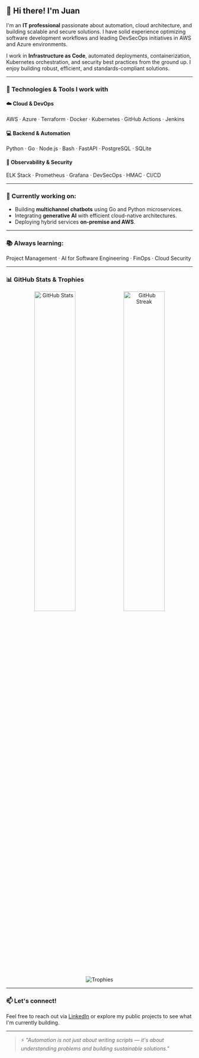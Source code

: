## 👋 Hi there! I'm Juan

I'm an **IT professional** passionate about automation, cloud architecture, and building scalable and secure solutions. I have solid experience optimizing software development workflows and leading DevSecOps initiatives in AWS and Azure environments.

I work in **Infrastructure as Code**, automated deployments, containerization, Kubernetes orchestration, and security best practices from the ground up. I enjoy building robust, efficient, and standards-compliant solutions.

---

### 🚀 Technologies & Tools I work with

#### ☁️ Cloud & DevOps
AWS · Azure · Terraform · Docker · Kubernetes · GitHub Actions · Jenkins

#### 💻 Backend & Automation
Python · Go · Node.js · Bash · FastAPI · PostgreSQL · SQLite

#### 🔐 Observability & Security
ELK Stack · Prometheus · Grafana · DevSecOps · HMAC · CI/CD

---

### 💼 Currently working on:
- Building **multichannel chatbots** using Go and Python microservices.
- Integrating **generative AI** with efficient cloud-native architectures.
- Deploying hybrid services **on-premise and AWS**.

---

### 📚 Always learning:
Project Management · AI for Software Engineering · FinOps · Cloud Security

---

### 📊 GitHub Stats & Trophies

<p align="center">
  <img src="https://github-readme-stats.vercel.app/api?username=jcescobarn&show_icons=true&theme=radical" alt="GitHub Stats" width="47%" />
  <img src="https://github-readme-streak-stats.herokuapp.com?user=jcescobarn&theme=radical&hide_border=true" alt="GitHub Streak" width="47%" />
</p>

<p align="center">
  <img src="https://github-profile-trophy.vercel.app/?username=jcescobarn&theme=radical&margin-w=10&margin-h=15&no-frame=true" alt="Trophies" />
</p>

---

### 📫 Let's connect!
Feel free to reach out via [LinkedIn](https://www.linkedin.com/in/jcescobarn/) or explore my public projects to see what I'm currently building.

---

> ⚡ *"Automation is not just about writing scripts — it's about understanding problems and building sustainable solutions."*
